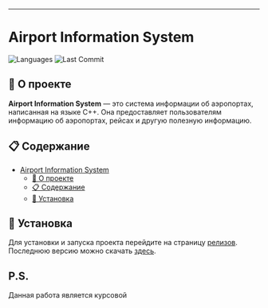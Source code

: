 ---

# Airport Information System

![Languages](https://img.shields.io/github/languages/top/nemp1yy/Airport_IS)
![Last Commit](https://img.shields.io/github/last-commit/nemp1yy/Airport_IS)

## 🚀 О проекте

**Airport Information System** — это система информации об аэропортах, написанная на языке C++. Она предоставляет пользователям информацию об аэропортах, рейсах и другую полезную информацию.

## 📋 Содержание

- [Airport Information System](#airport-information-system)
  - [🚀 О проекте](#-о-проекте)
  - [📋 Содержание](#-содержание)
  - [🔧 Установка](#-установка)

## 🔧 Установка

Для установки и запуска проекта перейдите на страницу [релизов](https://github.com/nemp1yy/Airport_IS/releases). Последнюю версию можно скачать [здесь](https://github.com/nemp1yy/Airport_IS/releases/latest).

## P.S.

Данная работа является курсовой

